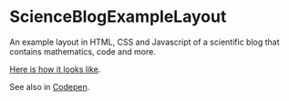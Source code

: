 # ScienceBlogExampleLayout
An example layout in HTML, CSS and Javascript of a scientific blog that contains mathematics, code and more.

[Here is how it looks like](http://display-stagnant09.lovestoblog.com/?i=1).

See also in [Codepen](https://codepen.io/stagnant09/pen/VwoPMeb).
